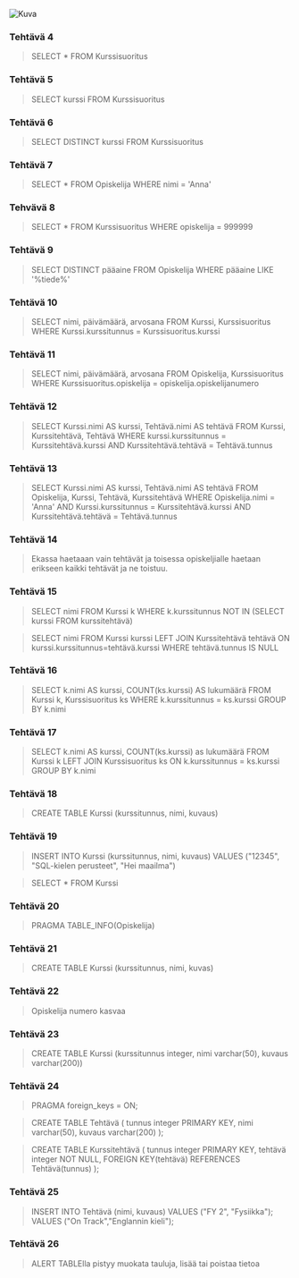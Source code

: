 ![Kuva](https://github.com/FLATISHKA/eduvantaa/blob/master/SQL/Diagram.png)
### Tehtävä 4
>SELECT * FROM Kurssisuoritus
### Tehtävä 5
>SELECT kurssi FROM Kurssisuoritus
### Tehtävä 6
>SELECT DISTINCT kurssi FROM Kurssisuoritus
### Tehtävä 7
>SELECT * FROM Opiskelija 
    WHERE nimi = 'Anna'
### Tehvävä 8
>SELECT * FROM Kurssisuoritus 
    WHERE opiskelija = 999999
### Tehtävä 9
>SELECT DISTINCT pääaine FROM Opiskelija 
    WHERE pääaine LIKE '%tiede%'
### Tehtävä 10
>SELECT nimi, päivämäärä, arvosana FROM Kurssi, Kurssisuoritus 
    WHERE Kurssi.kurssitunnus = Kurssisuoritus.kurssi
### Tehtävä 11
>SELECT nimi, päivämäärä, arvosana FROM Opiskelija, Kurssisuoritus 
    WHERE Kurssisuoritus.opiskelija = opiskelija.opiskelijanumero
### Tehtävä 12
>SELECT Kurssi.nimi AS kurssi, Tehtävä.nimi AS tehtävä FROM Kurssi, Kurssitehtävä, Tehtävä 
    WHERE  kurssi.kurssitunnus = Kurssitehtävä.kurssi AND Kurssitehtävä.tehtävä = Tehtävä.tunnus 
### Tehtävä 13
>SELECT Kurssi.nimi AS kurssi, Tehtävä.nimi AS tehtävä FROM Opiskelija, Kurssi, Tehtävä, Kurssitehtävä 
    WHERE Opiskelija.nimi = 'Anna' AND Kurssi.kurssitunnus = Kurssitehtävä.kurssi AND Kurssitehtävä.tehtävä = Tehtävä.tunnus
### Tehtävä 14
>Ekassa haetaaan vain tehtävät ja toisessa opiskeljialle haetaan erikseen kaikki tehtävät ja ne toistuu.
### Tehtävä 15
>SELECT nimi FROM Kurssi k 
    WHERE k.kurssitunnus
NOT IN (SELECT kurssi FROM kurssitehtävä)

>SELECT nimi FROM Kurssi kurssi 
LEFT JOIN Kurssitehtävä tehtävä
ON kurssi.kurssitunnus=tehtävä.kurssi
WHERE tehtävä.tunnus IS NULL
### Tehtävä 16
>SELECT k.nimi AS kurssi, COUNT(ks.kurssi) AS lukumäärä FROM Kurssi k, Kurssisuoritus ks
    WHERE k.kurssitunnus = ks.kurssi GROUP BY k.nimi
### Tehtävä 17
>SELECT k.nimi AS kurssi, COUNT(ks.kurssi) as lukumäärä FROM Kurssi k LEFT JOIN Kurssisuoritus ks
    ON k.kurssitunnus = ks.kurssi GROUP BY k.nimi
### Tehtävä 18
>CREATE TABLE Kurssi (kurssitunnus, nimi, kuvaus)
### Tehtävä 19
>INSERT INTO Kurssi (kurssitunnus, nimi, kuvaus)
VALUES ("12345", "SQL-kielen perusteet", "Hei maailma")

>SELECT * FROM Kurssi
### Tehtävä 20
>PRAGMA TABLE_INFO(Opiskelija)
### Tehtävä 21
>CREATE TABLE Kurssi (kurssitunnus, nimi, kuvas)
### Tehtävä 22
>Opiskelija numero kasvaa
### Tehtävä 23
>CREATE TABLE Kurssi (kurssitunnus integer, nimi varchar(50), kuvaus varchar(200))
### Tehtävä 24
>PRAGMA foreign_keys = ON;

>CREATE TABLE Tehtävä (
    tunnus integer PRIMARY KEY,
    nimi varchar(50),
    kuvaus varchar(200)
);

>CREATE TABLE Kurssitehtävä (
    tunnus integer PRIMARY KEY,
    tehtävä integer NOT NULL,
    FOREIGN KEY(tehtävä) REFERENCES Tehtävä(tunnus)
);

### Tehtävä 25
>INSERT INTO Tehtävä (nimi, kuvaus)
VALUES ("FY 2", "Fysiikka");
VALUES ("On Track","Englannin kieli");
### Tehtävä 26
>ALERT TABLElla pistyy muokata tauluja, lisää tai poistaa tietoa

